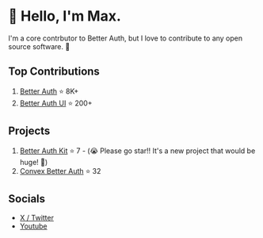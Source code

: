# 👋 Hello, I'm Max.

I'm a core contrbutor to Better Auth, but I love to contribute to any open source software. 👀

## Top Contributions

1. [Better Auth](https://github.com/better-auth/better-auth) ⭐ 8K+
2. [Better Auth UI](https://github.com/daveyplate/better-auth-ui) ⭐ 200+

## Projects

1. [Better Auth Kit](https://github.com/ping-maxwell/better-auth-kit) ⭐ 7 - (😭 Please go star!! It's a new project that would be huge! 👀)
2. [Convex Better Auth](https://github.com/ping-maxwell/convex-better-auth) ⭐ 32

## Socials

* [X / Twitter](https://x.com/PingStruggles)
* [Youtube](https://www.youtube.com/@Maxwell-Chen)
